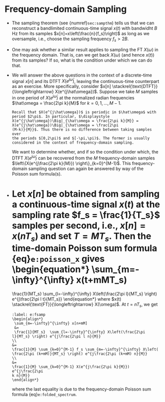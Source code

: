 # Frequency-domain Sampling

* The sampling theorem (see {numref}`sec:sampthm`) tells us that we
  can reconstruct a bandlimited continuous-time signal $x(t)$ with
  bandwidht $B$ Hz from its samples $x[n]=x\left(\frac{n}{f_s}\right)$
  as long as we oversample, i.e., choose the sampling frequency $f_s >
  2B$.

* One may ask whether a similar result applies to sampling the FT
  $X(\omega)$ in the frequency domain. That is, can we get back
  $X(\omega)$ (and hence $x(t)$) from its samples? If so, what is the
  condition under which we can do that. 

* We will answer the above questions in the context of a discrete-time
  signal $x[n]$ and its DTFT $X(e^{j\hat\omega})$, leaving the
  continuous-time counterpart as an exercise. More specifically,
  consider $x[n] \stackrel{\text{DTFT}}{\longleftrightarrow}
  X(e^{j\hat\omega})$. Suppose we take $M$ samples in one period of
  $X(e^{j\hat\omega})$ at the normalized radian frequencies
  $\hat\omega = \frac{2\pi k}{M}$ for $k=0,1,\ldots,M-1$.
  ```{tip}
  Recall that $X(e^{j\hat\omega})$ is periodic in $\hat\omega$ with
  period $2\pi$. In particular, $\displaystyle
  X(e^{j\hat\omega})\Big|_{\hat\omega = \frac{2\pi k}{M}} =
  X(e^{j\hat\omega})\Big|_{\hat\omega = \frac{2\pi
  (M-k)}{M}}$. Thus there is no difference between taking samples over
  the periods $[0,2\pi)$ and $[-\pi,\pi)$. The former is usually
  considered in the context of frequency-domain sampling.
  ```
  We want to determine whether, and if so the condition under which,
  the DTFT $X(e^{j\hat\omega})$ can be recovered from the $M$
  frequency-domain samples $\left\{X(e^{j\frac{2\pi k}{M}})
  \right\}_{k=0}^{M-1}$. This frequency-domain sampling question can
  again be answered by way of the Poisson sum formula(s).

* Let $x[n]$ be obtained from sampling a continuous-time signal $x(t)$
  at the sampling rate $f_s = \frac{1}{T_s}$ samples per second, i.e.,
  $x[n] = x(nT_s)$ and set $T=MT_s$. Then the time-domain Poisson sum
  formula {eq}`e:poisson_x` gives
  \begin{equation*}
  \sum_{m=-\infty}^{\infty} x(t+mMT_s)
  = 
  \frac{1}{MT_s} \sum_{l=-\infty}^{\infty} X\left(\frac{2\pi l}{MT_s}
  \right) e^{j\frac{2\pi l t}{MT_s}} 
  \end{equation*}
  where
  $x(t) \stackrel{\text{FT}}{\longleftrightarrow} X(\omega)$. At
  $t=nT_s$, we get
  ```{math}
  :label: e:fsamp
  \begin{align*}
   \sum_{m=-\infty}^{\infty} x[n+mM] 
   &=
   \frac{1}{MT_s}  \sum_{l=-\infty}^{\infty} X\left(\frac{2\pi
  l}{MT_s} \right) e^{j\frac{2\pi l n}{M}} 
  \\
  &= 
  \frac{1}{M} \sum_{k=0}^{M-1} f_s \sum_{m=-\infty}^{\infty} X\left(
  \frac{2\pi (k+mM)}{MT_s} \right) e^{j\frac{2\pi (k+mM) n}{M}}
  \\
  &=
  \frac{1}{M} \sum_{k=0}^{M-1} X(e^{j\frac{2\pi k}{M}})  e^{j\frac{2\pi
  k n}{M}}
  \end{align*}
  ```
  where the last equality is due to the frequency-domain Poisson sum
  formula {eq}`e:folded_spectrum`.
